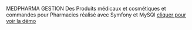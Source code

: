 MEDPHARMA
GESTION Des Produits médicaux et cosmétiques et commandes pour Pharmacies réalisé avec Symfony et MySQl
[cliquer pour voir la démo](https://drive.google.com/file/d/12qESGz6WwcQp4yfQc_CNZ-eXI1CVW6yb/view?usp=sharing)
